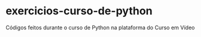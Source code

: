# exercicios-curso-de-python
 Códigos feitos durante o curso de Python na plataforma do Curso em Vídeo
